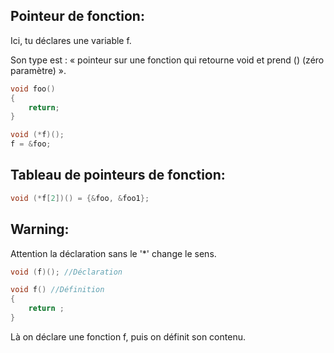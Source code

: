 ## Pointeur de fonction:
Ici, tu déclares une variable f.

Son type est : « pointeur sur une fonction qui retourne void et prend () (zéro paramètre) ».
```c
void foo()
{
    return;
}

void (*f)();
f = &foo;
```
## Tableau de pointeurs de fonction:

```c
void (*f[2])() = {&foo, &foo1};

```
## Warning:

Attention la déclaration sans le '*' change le sens.
```c
void (f)(); //Déclaration

void f() //Définition
{
	return ;
}
```
Là on déclare une fonction f, puis on définit son contenu.

